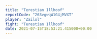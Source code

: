 ```yaml
---
title: "Terestian Illhoof"
reportCode: "263vgwqW1G4jMVXT"
player: "Zailol"
fight: "Terestian Illhoof"
date: 2021-07-15T18:53:21.415000+00:00
---
```


